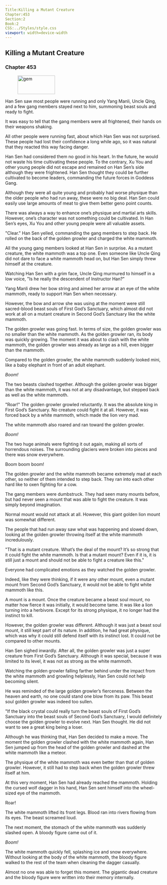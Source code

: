 ```yaml
---
Title:Killing a Mutant Creature 
Chapter:453 
Section:2 
Book:2 
CSS:../Styles/style.css 
viewport: width=device-width
---
```

  
## Killing a Mutant Creature
### Chapter 453
  
<figure>
	<img src="../Images/gem.gif" alt="gem" id="gem" width="120" height="60" />
</figure>
  

  
Han Sen saw most people were running and only Yang Manli, Uncle Qing, and a few gang members stayed next to him, summoning beast souls and ready to fight.

It was easy to tell that the gang members were all frightened, their hands on their weapons shaking.

All other people were running fast, about which Han Sen was not surprised. These people had lost their confidence a long while ago, so it was natural that they reacted this way facing danger.

Han Sen had considered them no good in his heart. In the future, he would not waste his time cultivating these people. To the contrary, Xu You and other young people did not escape and remained on Han Sen’s side although they were frightened. Han Sen thought they could be further cultivated to become leaders, commanding the future forces in Goddess Gang.

Although they were all quite young and probably had worse physique than the older people who had run away, these were no big deal. Han Sen could easily use large amounts of meat to give them better geno point counts.

There was always a way to enhance one’s physique and martial arts skills. However, one’s character was not something could be cultivated. In Han Sen’s eyes, Xu You and other young people were all valuable assets.

"Clear." Han Sen yelled, commanding the gang members to step back. He rolled on the back of the golden growler and charged the white mammoth.

All the young gang members looked at Han Sen in surprise. As a mutant creature, the white mammoth was a top one. Even someone like Uncle Qing did not dare to face a white mammoth head on, but Han Sen simply threw himself at the creature.

Watching Han Sen with a grim face, Uncle Qing murmured to himself in a low voice, "Is he really the descendent of Instructor Han?"

Yang Manli drew her bow string and aimed her arrow at an eye of the white mammoth, ready to support Han Sen when necessary.

However, the bow and arrow she was using at the moment were still sacred-blood beast souls of First God’s Sanctuary, which almost did not work at all on a mutant creature in Second God’s Sanctuary like the white mammoth.

The golden growler was going fast. In terms of size, the golden growler was no smaller than the white mammoth. As the golden growler ran, its body was quickly growing. The moment it was about to clash with the white mammoth, the golden growler was already as large as a hill, even bigger than the mammoth.

Compared to the golden growler, the white mammoth suddenly looked mini, like a baby elephant in front of an adult elephant.

*Boom!*

The two beasts clashed together. Although the golden growler was bigger than the white mammoth, it was not at any disadvantage, but stepped back as well as the white mammoth.

"Roar!" The golden growler growled reluctantly. It was the absolute king in First God’s Sanctuary. No creature could fight it at all. However, it was forced back by a white mammoth, which made the lion very mad.

The white mammoth also roared and ran toward the golden growler.

*Boom!*

The two huge animals were fighting it out again, making all sorts of horrendous noises. The surrounding glaciers were broken into pieces and there was snow everywhere.

Boom boom boom!

The golden growler and the white mammoth became extremely mad at each other, so neither of them intended to step back. They ran into each other hard like to oxen fighting for a cow.

The gang members were dumbstruck. They had seen many mounts before, but had never seen a mount that was able to fight the creature. It was simply beyond imagination.

Normal mount would not attack at all. However, this giant golden lion mount was somewhat different.

The people that had run away saw what was happening and slowed down, looking at the golden growler throwing itself at the white mammoth incredulously.

"That is a mutant creature. What’s the deal of the mount? It’s so strong that it could fight the white mammoth. Is that a mutant mount? Even if it is, it is still just a mount and should not be able to fight a creature like this."

Everyone had complicated emotions as they watched the golden growler.

Indeed, like they were thinking, if it were any other mount, even a mutant mount from Second God’s Sanctuary, it would not be able to fight white mammoth like this.

A mount is a mount. Once the creature became a beast soul mount, no matter how fierce it was initially, it would become tame. It was like a lion turning into a herbivore. Except for its strong physique, it no longer had the instinct to kill.

However, the golden growler was different. Although it was just a beast soul mount, it still kept part of its nature. In addition, he had great physique, which was why it could still defend itself with its instinct lost. It could not be compared to other mounts.

Han Sen sighed inwardly. After all, the golden growler was just a super creature from First God’s Sanctuary. Although it was special, because it was limited to its level, it was not as strong as the white mammoth.

Watching the golden growler falling farther behind under the impact from the white mammoth and growling helplessly, Han Sen could not help becoming silent.

He was reminded of the large golden growler’s fierceness. Between the heaven and earth, no one could stand one blow from its paw. This beast soul golden growler was indeed too sullen.

"If the black crystal could really turn the beast souls of First God’s Sanctuary into the beast souls of Second God’s Sanctuary, I would definitely choose the golden growler to evolve next. Han Sen thought. He did not want to see a great king being a loser.

Although he was thinking that, Han Sen decided to make a move. The moment the golden growler clashed with the white mammoth again, Han Sen jumped up from the head of the golden growler and dashed at the white mammoth like a meteor.

The physique of the white mammoth was even better than that of golden growler. However, it still had to step back when the golden growler threw itself at him.

At this very moment, Han Sen had already reached the mammoth. Holding the cursed wolf dagger in his hand, Han Sen sent himself into the wheel-sized eye of the mammoth.

Roar!

The white mammoth lifted its front legs. Blood ran into rivers flowing from its eyes. The beast screamed loud.

The next moment, the stomach of the white mammoth was suddenly slashed open. A bloody figure came out of it.

*Boom!*

The white mammoth quickly fell, splashing ice and snow everywhere. Without looking at the body of the white mammoth, the bloody figure walked to the rest of the team when cleaning the dagger casually.

Almost no one was able to forget this moment. The gigantic dead creature and the bloody figure were written into their memory internally.